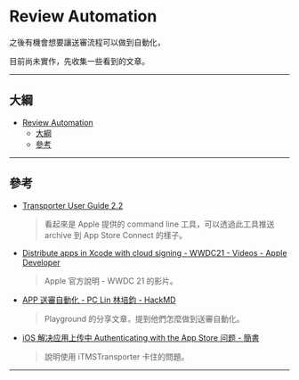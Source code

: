 # Review Automation

之後有機會想要讓送審流程可以做到自動化，

目前尚未實作，先收集一些看到的文章。

---

## 大綱

- [Review Automation](#review-automation)
  - [大綱](#大綱)
  - [參考](#參考)

---

## 參考

- [Transporter User Guide 2.2]

  > 看起來是 Apple 提供的 command line 工具，可以透過此工具推送 archive 到 App Store Connect 的樣子。

- [Distribute apps in Xcode with cloud signing - WWDC21 - Videos - Apple Developer]

  > Apple 官方說明 - WWDC 21 的影片。

- [APP 送審自動化 - PC Lin 林培鈞 - HackMD]

  > Playground 的分享文章，提到他們怎麼做到送審自動化。

- [iOS 解决应用上传中 Authenticating with the App Store 问题 - 簡書]

  > 說明使用 iTMSTransporter 卡住的問題。

---

<!-- 連結設定 -->

[Distribute apps in Xcode with cloud signing - WWDC21 - Videos - Apple Developer]: https://developer.apple.com/videos/play/wwdc2021/10204/

[Transporter User Guide 2.2]: https://help.apple.com/itc/transporteruserguide/en.lproj/static.html

[APP 送審自動化 - PC Lin 林培鈞 - HackMD]: https://hackmd.io/@iPlayground/S1ZrYFHrH

[iOS 解决应用上传中 Authenticating with the App Store 问题 - 簡書]: https://www.jianshu.com/p/4e786a408016
